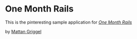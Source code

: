 # One Month Rails

This is the pinteresting sample application for
[*One Month Rails*](http://onemonthrails.com)

by [Mattan Griggel](http://mattangriggel.com)